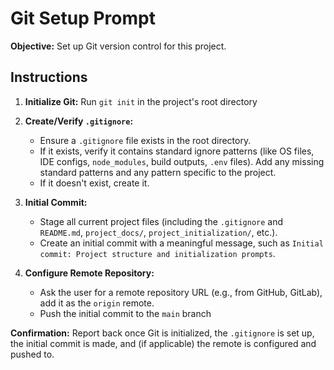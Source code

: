 # Git Setup Prompt

**Objective:** Set up Git version control for this project.

## Instructions

1. **Initialize Git:** Run `git init` in the project's root directory

2. **Create/Verify `.gitignore`:**

   - Ensure a `.gitignore` file exists in the root directory.
   - If it exists, verify it contains standard ignore patterns (like OS files, IDE configs, `node_modules`, build outputs, `.env` files). Add any missing standard patterns and any pattern specific to the project.
   - If it doesn't exist, create it.

3. **Initial Commit:**

   - Stage all current project files (including the `.gitignore` and `README.md`, `project_docs/`, `project_initialization/`, etc.).
   - Create an initial commit with a meaningful message, such as `Initial commit: Project structure and initialization prompts`.

4. **Configure Remote Repository:**
   - Ask the user for a remote repository URL (e.g., from GitHub, GitLab), add it as the `origin` remote.
   - Push the initial commit to the `main` branch

**Confirmation:** Report back once Git is initialized, the `.gitignore` is set up, the initial commit is made, and (if applicable) the remote is configured and pushed to.

